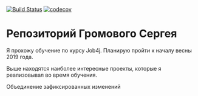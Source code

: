 [![Build Status](https://travis-ci.org/Sir-Hedgehog/job4j.svg?branch=master)](https://travis-ci.org/Sir-Hedgehog/job4j)
[![codecov](https://codecov.io/gh/Sir-Hedgehog/job4j/branch/master/graph/badge.svg)](https://codecov.io/gh/Sir-Hedgehog/job4j)

# Репозиторий Громового Сергея

Я прохожу обучение по курсу Job4j. Планирую пройти к началу весны 2019 года.

Выше находятся наиболее интересные проекты, которые я реализовывал во время обучения.

Объединение зафиксированных изменений